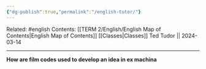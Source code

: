 ```yaml
---
{"dg-publish":true,"permalink":"/english-tutor/"}
---
```


Related: #english
Contents: [[TERM 2/English/English Map of Contents\|English Map of Contents]]
[[Classes\|Classes]]
Ted Tudor || 2024-03-14
***
**How are film codes used to develop an idea in ex machina**

